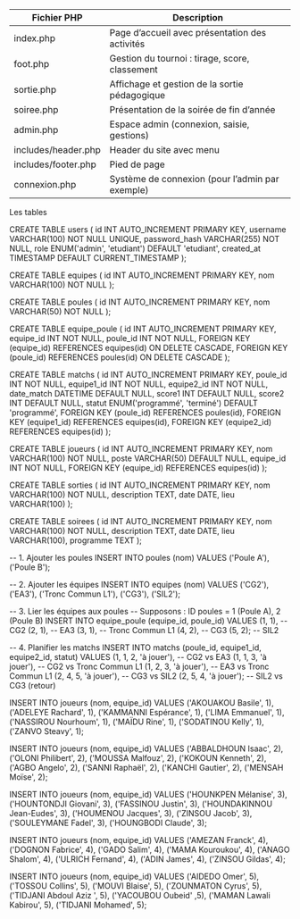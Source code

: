 | Fichier PHP         | Description                                     |
| ------------------- | ----------------------------------------------- |
| index.php           | Page d’accueil avec présentation des activités  |
| foot.php            | Gestion du tournoi : tirage, score, classement  |
| sortie.php          | Affichage et gestion de la sortie pédagogique   |
| soiree.php          | Présentation de la soirée de fin d’année        |
| admin.php           | Espace admin (connexion, saisie, gestions)      |
| includes/header.php | Header du site avec menu                        |
| includes/footer.php | Pied de page                                    |
| connexion.php       | Système de connexion (pour l’admin par exemple) |



Les tables 

CREATE TABLE users (
id INT AUTO_INCREMENT PRIMARY KEY,
username VARCHAR(100) NOT NULL UNIQUE,
password_hash VARCHAR(255) NOT NULL,
role ENUM('admin', 'etudiant') DEFAULT 'etudiant',
created_at TIMESTAMP DEFAULT CURRENT_TIMESTAMP
);

CREATE TABLE equipes (
id INT AUTO_INCREMENT PRIMARY KEY,
nom VARCHAR(100) NOT NULL
);

CREATE TABLE poules (
id INT AUTO_INCREMENT PRIMARY KEY,
nom VARCHAR(50) NOT NULL
);

CREATE TABLE equipe_poule (
id INT AUTO_INCREMENT PRIMARY KEY,
equipe_id INT NOT NULL,
poule_id INT NOT NULL,
FOREIGN KEY (equipe_id) REFERENCES equipes(id) ON DELETE CASCADE,
FOREIGN KEY (poule_id) REFERENCES poules(id) ON DELETE CASCADE
);

CREATE TABLE matchs (
id INT AUTO_INCREMENT PRIMARY KEY,
poule_id INT NOT NULL,
equipe1_id INT NOT NULL,
equipe2_id INT NOT NULL,
date_match DATETIME DEFAULT NULL,
score1 INT DEFAULT NULL,
score2 INT DEFAULT NULL,
statut ENUM('programmé', 'terminé') DEFAULT 'programmé',
FOREIGN KEY (poule_id) REFERENCES poules(id),
FOREIGN KEY (equipe1_id) REFERENCES equipes(id),
FOREIGN KEY (equipe2_id) REFERENCES equipes(id)
);

CREATE TABLE joueurs (
    id INT AUTO_INCREMENT PRIMARY KEY,
    nom VARCHAR(100) NOT NULL,
    poste VARCHAR(50) DEFAULT NULL,
    equipe_id INT NOT NULL,
    FOREIGN KEY (equipe_id) REFERENCES equipes(id)
);

CREATE TABLE sorties (
id INT AUTO_INCREMENT PRIMARY KEY,
nom VARCHAR(100) NOT NULL,
description TEXT,
date DATE,
lieu VARCHAR(100)
);

CREATE TABLE soirees (
id INT AUTO_INCREMENT PRIMARY KEY,
nom VARCHAR(100) NOT NULL,
description TEXT,
date DATE,
lieu VARCHAR(100),
programme TEXT
);

-- 1. Ajouter les poules
INSERT INTO poules (nom) VALUES ('Poule A'), ('Poule B');

-- 2. Ajouter les équipes
INSERT INTO equipes (nom) VALUES 
('CG2'), 
('EA3'), 
('Tronc Commun L1'), 
('CG3'), 
('SIL2');

-- 3. Lier les équipes aux poules
-- Supposons : ID poules = 1 (Poule A), 2 (Poule B)
INSERT INTO equipe_poule (equipe_id, poule_id) VALUES 
(1, 1),  -- CG2
(2, 1),  -- EA3
(3, 1),  -- Tronc Commun L1
(4, 2),  -- CG3
(5, 2);  -- SIL2

-- 4. Planifier les matchs
INSERT INTO matchs (poule_id, equipe1_id, equipe2_id, statut) VALUES 
(1, 1, 2, 'à jouer'), -- CG2 vs EA3
(1, 1, 3, 'à jouer'), -- CG2 vs Tronc Commun L1
(1, 2, 3, 'à jouer'), -- EA3 vs Tronc Commun L1
(2, 4, 5, 'à jouer'), -- CG3 vs SIL2
(2, 5, 4, 'à jouer'); -- SIL2 vs CG3 (retour)



INSERT INTO joueurs (nom, equipe_id) VALUES 
('AKOUAKOU Basile', 1),
('ADELEYE Rachard', 1),
('KAMMANNI Espérance', 1),
('LIMA Emmanuel', 1),
('NASSIROU Nourhoum', 1),
('MAÏDU Rine', 1),
('SODATINOU Kelly', 1),
('ZANVO Steavy', 1);

INSERT INTO joueurs (nom, equipe_id) VALUES 
('ABBALDHOUN Isaac', 2),
('OLONI Philibert', 2),
('MOUSSA Malfouz', 2),
('KOKOUN Kenneth', 2),
('AGBO Angelo', 2),
('SANNI Raphaël', 2),
('KANCHI Gautier', 2),
('MENSAH Moïse', 2);


INSERT INTO joueurs (nom, equipe_id) VALUES 
('HOUNKPEN Mélanise', 3),
('HOUNTONDJI Giovani', 3),
('FASSINOU Justin', 3),
('HOUNDAKINNOU Jean-Eudes', 3),
('HOUMENOU Jacques', 3),
('ZINSOU Jacob', 3),
('SOULEYMANE Fadel', 3),
('HOUNGBODI Claude', 3);


INSERT INTO joueurs (nom, equipe_id) VALUES 
('AMEZAN Franck', 4),
('DOGNON Fabrice', 4),
('GADO Salim', 4),
('MAMA Kouroukou', 4),
('ANAGO Shalom', 4),
('ULRICH Fernand', 4),
('ADIN James', 4),
('ZINSOU Gildas', 4);

INSERT INTO joueurs (nom, equipe_id) VALUES 
('AIDEDO Omer', 5),
('TOSSOU Collins', 5),
('MOUVI Blaise', 5),
('ZOUNMATON Cyrus', 5),
('TIDJANI Abdoul Aziz ', 5),
('YACOUBOU Oubeid' ,5),
('MAMAN Lawali Kabirou', 5),
('TIDJANI Mohamed', 5);
